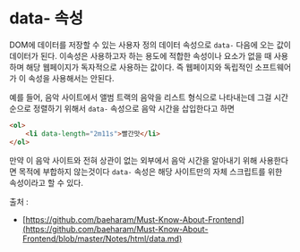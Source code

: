 # data- 속성

DOM에 데이터를 저장할 수 있는 사용자 정의 데이터 속성으로 `data-` 다음에 오는 값이 데이터가 된다. 이속성은 사용하고자 하는 용도에 적합한 속성이나 요소가 없을 때 사용하며 해당 웹페이지가 독자적으로 사용하는 값이다. 즉 웹페이지와 독립적인 소프트웨어가 이 속성을 사용해서는 안된다. 

예를 들어, 음악 사이트에서 앨범 트랙의 음악을 리스트 형식으로 나타내는데 그걸 시간 순으로 정렬하기 위해서 `data-` 속성으로 음악 시간을 삽입한다고 하면


```html
<ol>
    <li data-length="2m11s">빨간맛</li>
</ol>
```

만약 이 음악 사이트와 전혀 상관이 없는 외부에서 음악 시간을 알아내기 위해 사용한다면 목적에 부합하지 않는것이다 `data-` 속성은 해당 사이트만의 자체 스크립트를 위한 속성이라고 할 수 있다.

출처 : 
+ [https://github.com/baeharam/Must-Know-About-Frontend](https://github.com/baeharam/Must-Know-About-Frontend/blob/master/Notes/html/data.md)